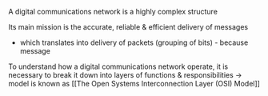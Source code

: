 A digital communications network is a highly complex structure

Its main mission is the accurate, reliable & efficient delivery of messages
- which translates into delivery of packets (grouping of bits) - because message

To understand how a digital communications network operate, it is necessary to break it down into layers of functions & responsibilities $\rightarrow$ model is known as [[The Open Systems Interconnection Layer (OSI) Model]]